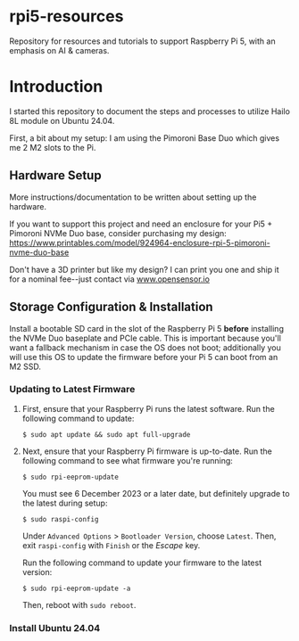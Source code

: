 # rpi5-resources
Repository for resources and tutorials to support Raspberry Pi 5, with an emphasis on AI & cameras.

# Introduction

I started this repository to document the steps and processes to utilize Hailo 8L module on Ubuntu 24.04.

First, a bit about my setup:  I am using the Pimoroni Base Duo which gives me 2 M2 slots to the Pi.

## Hardware Setup

More instructions/documentation to be written about setting up the hardware.    

If you want to support this project and need an enclosure for your Pi5 + Pimoroni NVMe Duo base, consider purchasing my design:  https://www.printables.com/model/924964-enclosure-rpi-5-pimoroni-nvme-duo-base

Don't have a 3D printer but like my design?   I can print you one and ship it for a nominal fee--just contact via www.opensensor.io

## Storage Configuration & Installation

Install a bootable SD card in the slot of the Raspberry Pi 5 **before** installing the NVMe Duo baseplate and PCIe cable.
This is important because you'll want a fallback mechanism in case the OS does not boot; additionally you will use this OS to update the firmware before your Pi 5 can boot from an M2 SSD.

### Updating to Latest Firmware

1. First, ensure that your Raspberry Pi runs the latest software. Run the following command to update:

    ```console
    $ sudo apt update && sudo apt full-upgrade
    ```

2. Next, ensure that your Raspberry Pi firmware is up-to-date.  Run the following command to see what firmware you're running:

    ```console
    $ sudo rpi-eeprom-update
    ```

   You must see 6 December 2023 or a later date, but definitely upgrade to the latest during setup:

    ```console
    $ sudo raspi-config
    ```

   Under `Advanced Options` > `Bootloader Version`, choose `Latest`. Then, exit `raspi-config` with `Finish` or the *Escape* key.

   Run the following command to update your firmware to the latest version:

    ```console
    $ sudo rpi-eeprom-update -a
    ```

   Then, reboot with `sudo reboot`.

### Install Ubuntu 24.04


